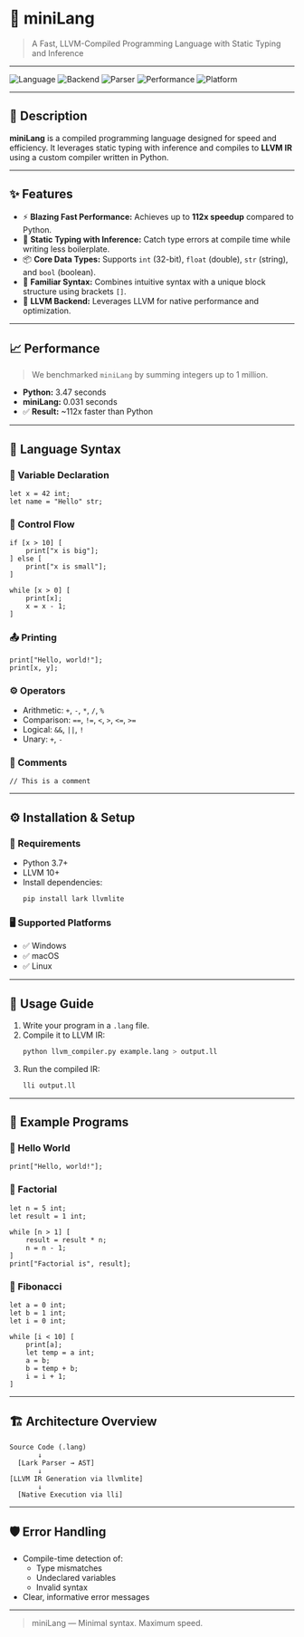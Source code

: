 
# 🧠 **miniLang**

> A Fast, LLVM-Compiled Programming Language with Static Typing and Inference

---

![Language](https://img.shields.io/badge/language-miniLang-blueviolet)
![Backend](https://img.shields.io/badge/backend-LLVM%2010%2B-orange)
![Parser](https://img.shields.io/badge/parser-Lark-blue)
![Performance](https://img.shields.io/badge/performance-112x%20faster%20than%20Python-brightgreen)
![Platform](https://img.shields.io/badge/platform-Windows%20%7C%20macOS%20%7C%20Linux-lightgrey)

---

## 📖 Description

**miniLang** is a compiled programming language designed for speed and efficiency. It leverages static typing with inference and compiles to **LLVM IR** using a custom compiler written in Python.

---

## ✨ Features

- ⚡ **Blazing Fast Performance:** Achieves up to **112x speedup** compared to Python.
- 💪 **Static Typing with Inference:** Catch type errors at compile time while writing less boilerplate.
- 📦 **Core Data Types:** Supports `int` (32-bit), `float` (double), `str` (string), and `bool` (boolean).
- 🧩 **Familiar Syntax:** Combines intuitive syntax with a unique block structure using brackets `[]`.
- 🚀 **LLVM Backend:** Leverages LLVM for native performance and optimization.

---

## 📈 Performance

> We benchmarked `miniLang` by summing integers up to 1 million.

- **Python:** 3.47 seconds  
- **miniLang:** 0.031 seconds  
- ✅ **Result:** ~112x faster than Python

---

## 🧾 Language Syntax

### 🧠 Variable Declaration
```miniLang
let x = 42 int;
let name = "Hello" str;
```

### 🔁 Control Flow
```miniLang
if [x > 10] [
    print["x is big"];
] else [
    print["x is small"];
]

while [x > 0] [
    print[x];
    x = x - 1;
]
```

### 📤 Printing
```miniLang
print["Hello, world!"];
print[x, y];
```

### ⚙️ Operators

- Arithmetic: `+`, `-`, `*`, `/`, `%`
- Comparison: `==`, `!=`, `<`, `>`, `<=`, `>=`
- Logical: `&&`, `||`, `!`
- Unary: `+`, `-`

### 💬 Comments
```miniLang
// This is a comment
```

---

## ⚙️ Installation & Setup

### 🔧 Requirements

- Python 3.7+
- LLVM 10+
- Install dependencies:
  ```bash
  pip install lark llvmlite
  ```

### 🖥️ Supported Platforms

- ✅ Windows
- ✅ macOS
- ✅ Linux

---

## 🚀 Usage Guide

1. Write your program in a `.lang` file.
2. Compile it to LLVM IR:
   ```bash
   python llvm_compiler.py example.lang > output.ll
   ```
3. Run the compiled IR:
   ```bash
   lli output.ll
   ```

---

## 📂 Example Programs

### 🔹 Hello World
```miniLang
print["Hello, world!"];
```

### 🔹 Factorial
```miniLang
let n = 5 int;
let result = 1 int;

while [n > 1] [
    result = result * n;
    n = n - 1;
]
print["Factorial is", result];
```

### 🔹 Fibonacci
```miniLang
let a = 0 int;
let b = 1 int;
let i = 0 int;

while [i < 10] [
    print[a];
    let temp = a int;
    a = b;
    b = temp + b;
    i = i + 1;
]
```

---

## 🏗️ Architecture Overview

```
Source Code (.lang)
       ↓
  [Lark Parser → AST]
       ↓
[LLVM IR Generation via llvmlite]
       ↓
  [Native Execution via lli]
```

---

## 🛡️ Error Handling

- Compile-time detection of:
  - Type mismatches
  - Undeclared variables
  - Invalid syntax
- Clear, informative error messages

---



> miniLang — Minimal syntax. Maximum speed.
